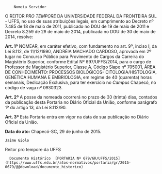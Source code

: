         Nomeia Servidor  

O REITOR *PRO TEMPORE* DA UNIVERSIDADE FEDERAL DA FRONTEIRA SUL - UFFS, no uso de suas atribuições legais, em cumprimento ao Decreto nº 7.485 de 18 de maio de 2011, publicado no DOU de 19 de maio de 2011 e Decreto 8.259 de 29 de maio de 2014, publicada no DOU de 30 de maio de 2014, resolve:

 **Art. 1º** NOMEAR, em caráter efetivo, com fundamento no art. 9º, inciso I, da Lei 8.112, de 11/12/1990, ANDRÉIA MACHADO CARDOSO, aprovada em 2º lugar no Concurso Público para Provimento de Cargos da Carreira do Magistério Superior, conforme Edital Nº 697/UFFS/2014, para o cargo de Professor de Magistério Superior, Classe A, Código Siape nº 705001, ÁREA DE CONHECIMENTO: PROCESSOS BIOLÓGICOS- CITOLOGIA/HISTOLOGIA, GENÉTICA HUMANA E EMBRIOLOGIA, em regime de 40 (quarenta) horas semanais, Dedicação Exclusiva, para ter exercício no *Campus* Chapecó, no código de vaga nº 0930323.

 **Art. 2º** A posse da nomeada ocorrerá no prazo de 30 (trinta) dias, contados da publicação desta Portaria no Diário Oficial da União, conforme parágrafo 1º do artigo 13, da Lei 8.112/90.

 **Art. 3º** Esta Portaria entra em vigor na data de sua publicação no Diário Oficial da União.

  

   **Data do ato:** Chapecó-SC, 29 de junho de 2015.   
 

    Jaime Giolo   
 Reitor pro tempore da UFFS 

      Documento Histórico  [PORTARIA Nº 679/GR/UFFS/2015](https://www.uffs.edu.br/atos-normativos/portaria/gr/2015-0679/@@download/documento_historico)     
      